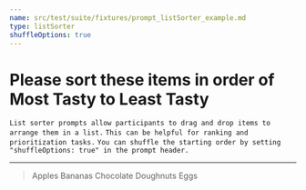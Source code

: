 ```yaml
---
name: src/test/suite/fixtures/prompt_listSorter_example.md
type: listSorter
shuffleOptions: true
---
```


# Please sort these items in order of **Most Tasty** to **Least Tasty**

`List sorter prompts allow participants to drag and drop items to arrange them in a list.`
`This can be helpful for ranking and prioritization tasks.`
`You can shuffle the starting order by setting "shuffleOptions: true" in the prompt header.`

---

> Apples
> Bananas
> Chocolate
> Doughnuts
> Eggs